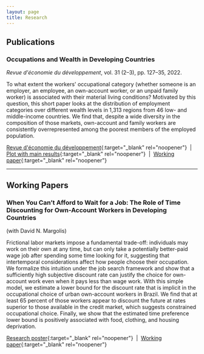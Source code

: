 ```yaml
---
layout: page
title: Research
---
```


## Publications

### Occupations and Wealth in Developing Countries

*Revue d'économie du développement*, vol. 31 (2–3), pp. 127–35, 2022.

To what extent the workers' occupational category (whether someone is an employer, an employee, an own-account worker, or an unpaid family worker) is associated with their material living conditions? Motivated by this question, this short paper looks at the distribution of employment categories over different wealth levels in 1,313 regions from 46 low- and middle-income countries. We find that, despite a wide diversity in the composition of those markets, own-account and family workers are consistently overrepresented among the poorest members of the employed population.

[Revue d'économie du développement](https://doi.org/10.3917/edd.362.0127){:target="_blank" rel="noopener"}
&nbsp;\|&nbsp;
[Plot with main results](https://thiagoscarelli.github.io/assets/images/oaw_poverty_plot.png){:target="_blank" rel="noopener"}
&nbsp;\|&nbsp;
[Working paper](https://econpapers.repec.org/paper/halwpaper/halshs-03779266.htm){:target="_blank" rel="noopener"}

---

## Working Papers

### When You Can’t Afford to Wait for a Job: The Role of Time Discounting for Own-Account Workers in Developing Countries 

(with David N. Margolis)

Frictional labor markets impose a fundamental trade-off: individuals may work on their own at any time, but can only take a potentially better-paid wage job after spending some time looking for it, suggesting that intertemporal considerations affect how people choose their occupation. We formalize this intuition under the job search framework and show that a sufficiently high subjective discount rate can justify the choice for own-account work even when it pays less than wage work. With this simple model, we estimate a lower bound for the discount rate that is implicit in the occupational choice of urban own-account workers in Brazil. We find that at least 65 percent of those workers appear to discount the future at rates superior to those available in the credit market, which suggests constrained occupational choice. Finally, we show that the estimated time preference lower bound is positively associated with food, clothing, and housing deprivation.

[Research poster](https://thiagoscarelli.github.io/assets/pdfs/scarelli_margolis_oaw_poster_eale_2022.pdf){:target="_blank" rel="noopener"}
&nbsp;\|&nbsp;
[Working paper](https://econpapers.repec.org/paper/izaizadps/dp15926.htm){:target="_blank" rel="noopener"}
